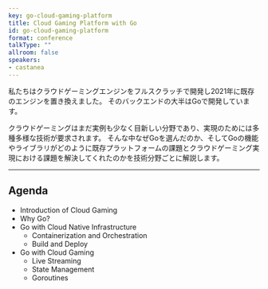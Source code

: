 ```yaml
---
key: go-cloud-gaming-platform
title: Cloud Gaming Platform with Go
id: go-cloud-gaming-platform
format: conference
talkType: ""
allroom: false
speakers:
- castanea
---
```

私たちはクラウドゲーミングエンジンをフルスクラッチで開発し2021年に既存のエンジンを置き換えました。
そのバックエンドの大半はGoで開発しています。

クラウドゲーミングはまだ実例も少なく目新しい分野であり、実現のためには多種多様な技術が要求されます。
そんな中なぜGoを選んだのか、そしてGoの機能やライブラリがどのように既存プラットフォームの課題とクラウドゲーミング実現における課題を解決してくれたのかを技術分野ごとに解説します。

---

## Agenda

- Introduction of Cloud Gaming
- Why Go?
- Go with Cloud Native Infrastructure
  - Containerization and Orchestration
  - Build and Deploy
- Go with Cloud Gaming
  - Live Streaming
  - State Management
  - Goroutines